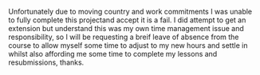 Unfortunately due to moving country and work commitments I was unable to fully complete this projectand accept it is a fail. I did attempt to get an extension but understand this was my own time management issue and responsibility, so I will be requesting a breif leave of absence from the course to allow myself some time to adjust to my new hours and settle in whilst also affording me some time to complete my lessons and resubmissions, thanks.